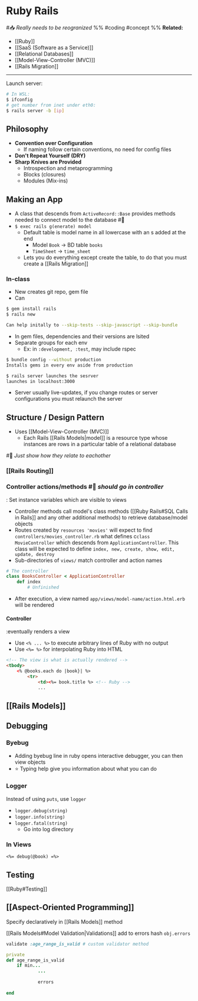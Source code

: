 # Ruby Rails
#📥 *Really needs to be reogranized*
%%
#coding 
#concept
%%
**Related:**
-  [[Ruby]]
-  [[SaaS (Software as a Service)]]
-  [[Relational Databases]]
-  [[Model-View-Controller (MVC)]]
-  [[Rails Migration]]

---

Launch server:

```Bash
# In WSL:
$ ifconfig
# get number from inet under eth0:
$ rails server -b [ip]
```

## Philosophy
- **Convention over Configuration**
	- If naming follow certain conventions, no need for config files
- **Don't Repeat Yourself (DRY)**
- **Sharp Knives are Provided**
	- Introspection and metaprogramming
	- Blocks (closures)
	- Modules (Mix-ins)

## Making an App
- A class that descends from `ActiveRecord::Base` provides methods needed to connect model to the database #📌 
- `$ exec rails g(enerate) model`
	- Default table is model name in all lowercase with an s added at the end
		- Model `Book` -> BD table `books`
		- `TimeSheet` -> `time_sheet`
	- Lets you do everything except create the table, to do that you must create a [[Rails Migration]]

### In-class
- New creates git repo, gem file
- Can

```Bash
$ gem install rails
$ rails new

Can help initally to --skip-tests --skip-javascript --skip-bundle
```

- In gem files, dependencies and their versions are lsited
- Separate groups for each env
	- Ex: in `:development, :test`, may include rspec

```Bash
$ bundle config --without production
Installs gems in every env aside from production

$ rails server launches the sesrver
launches in localhost:3000
```

- Server usually live-updates, if you change routes or server configurations you must relaunch the server 

## Structure / Design Pattern
- Uses [[Model-View-Controller (MVC)]]
	- Each Rails [[Rails Models|model]] is a resource type whose instances are rows in a particular table of a relational database 

#📌 *Just show how they relate to eachother*

### [[Rails Routing]]

### Controller actions/methods #📌 *should go in controller*
: Set instance variables which are visible to views 
- Controller methods call model's class methods ([[Ruby Rails#SQL Calls in Rails]] and any other additional methods) to retrieve database/model objects
- Routes created by `resources 'movies'` will expect to find `controllers/movies_controller.rb` what defines c`class MovieController` which descends from `ApplicationController`. This class will be expected to define `index, new, create, show, edit, update, destroy`
- Sub-directories of `views/` match controller and action names
```Ruby
# The controller
class BooksController < ApplicationController
	def index
		# Unfinished
```
- After execution, a view named `app/views/model-name/action.html.erb` will be rendered
	
#### Controller 
:eventually renders a view 
- Use `<% ... %>` to execute arbitrary lines of Ruby with no output
- Use `<%= %>` for interpolating Ruby into HTML
```HTML
<!-- The view is what is actually rendered -->
<tbody>
	<% @books.each do |book}| %>
		<tr>
			<td><%= book.title %> <!-- Ruby -->
			...
```


## [[Rails Models]]

## Debugging
### Byebug
- Adding byebug line in ruby opens interactive debugger, you can then view objects
- ⭐ Typing help give you information about what you can do

### Logger
Instead of using `puts`, use `logger`
- `logger.debug(string)`
- `logger.info(string)`
- `logger.fatal(string)`
	- Go into log directory 


### In Views
`<%= debug(@book) =%>`

## Testing
[[Ruby#Testing]]

## [[Aspect-Oriented Programming]]
Specify declaratively in [[Rails Models]] method

[[Rails Models#Model Validation|Validations]] add to errors hash `obj.errors`


```Ruby
validate :age_range_is_valid # custom validator method

private 
def age_range_is_valid
	if min...
			...
			
			errors
	
end



```

